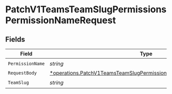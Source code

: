 # PatchV1TeamsTeamSlugPermissionsPermissionNameRequest


## Fields

| Field                                                                                                                                                              | Type                                                                                                                                                               | Required                                                                                                                                                           | Description                                                                                                                                                        |
| ------------------------------------------------------------------------------------------------------------------------------------------------------------------ | ------------------------------------------------------------------------------------------------------------------------------------------------------------------ | ------------------------------------------------------------------------------------------------------------------------------------------------------------------ | ------------------------------------------------------------------------------------------------------------------------------------------------------------------ |
| `PermissionName`                                                                                                                                                   | *string*                                                                                                                                                           | :heavy_check_mark:                                                                                                                                                 | N/A                                                                                                                                                                |
| `RequestBody`                                                                                                                                                      | [*operations.PatchV1TeamsTeamSlugPermissionsPermissionNameRequestBody](../../../pkg/models/operations/patchv1teamsteamslugpermissionspermissionnamerequestbody.md) | :heavy_minus_sign:                                                                                                                                                 | N/A                                                                                                                                                                |
| `TeamSlug`                                                                                                                                                         | *string*                                                                                                                                                           | :heavy_check_mark:                                                                                                                                                 | N/A                                                                                                                                                                |